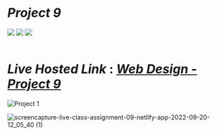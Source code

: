 # _Project 9_
<img src="https://img.shields.io/badge/Project%209-Website-brightgreen">&nbsp;<img src="https://img.shields.io/badge/Used-HTML5-orange">&nbsp;<img src="https://img.shields.io/badge/Used-CSS3-blue">
<br><br>
# _Live Hosted Link_ : _[Web Design - Project 9](https://live-class-assignment-09.netlify.app/)_
![Project 1](https://user-images.githubusercontent.com/91872149/191188670-2abf6cb7-d7a0-4804-83c2-bc368bf9d991.png)


![screencapture-live-class-assignment-09-netlify-app-2022-09-20-12_05_40 (1)](https://user-images.githubusercontent.com/91872149/191188725-7a3c4c3e-efec-448b-a8f3-14bc58358514.png)
